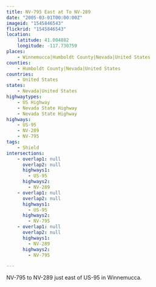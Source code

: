 ```yaml
---
title: NV-795 East at To NV-289
date: "2005-03-01T00:00:00Z"
imageid: "1545846543"
flickrid: "1545846543"
location:
    latitude: 41.004882
    longitude: -117.730759
places:
    - Winnemucca|Humboldt County|Nevada|United States
counties:
    - Humboldt County|Nevada|United States
countries:
    - United States
states:
    - Nevada|United States
highwaytypes:
    - US Highway
    - Nevada State Highway
    - Nevada State Highway
highways:
    - US-95
    - NV-289
    - NV-795
tags:
    - Shield
intersections:
    - overlap1: null
      overlap2: null
      highways1:
        - US-95
      highways2:
        - NV-289
    - overlap1: null
      overlap2: null
      highways1:
        - US-95
      highways2:
        - NV-795
    - overlap1: null
      overlap2: null
      highways1:
        - NV-289
      highways2:
        - NV-795

---
```

NV-795 to NV-289 just east of US-95 in Winnemucca.